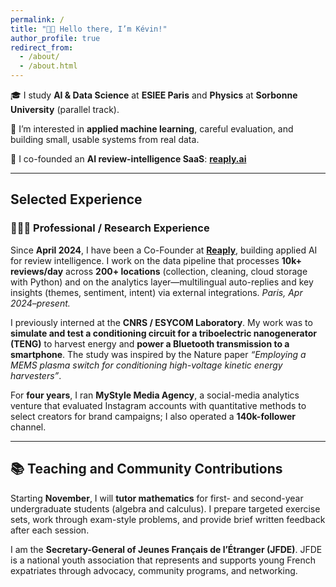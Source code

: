 ```yaml
---
permalink: /
title: "👋🏼 Hello there, I’m Kévin!"
author_profile: true
redirect_from: 
  - /about/
  - /about.html
---
```


🎓 I study **AI & Data Science** at **ESIEE Paris** and **Physics** at **Sorbonne University** (parallel track).

👀 I’m interested in **applied machine learning**, careful evaluation, and building small, usable systems from real data.

🚀 I co-founded an **AI review-intelligence SaaS**: **[reaply.ai](https://reaply.ai)**

---

## Selected Experience

### 👨🏻‍🔬 Professional / Research Experience

Since **April 2024**, I have been a Co-Founder at **[Reaply](https://reaply.ai)**, building applied AI for review intelligence. I work on the data pipeline that processes **10k+ reviews/day** across **200+ locations** (collection, cleaning, cloud storage with Python) and on the analytics layer—multilingual auto-replies and key insights (themes, sentiment, intent) via external integrations. *Paris, Apr 2024–present.*

I previously interned at the **CNRS / ESYCOM Laboratory**. My work was to **simulate and test a conditioning circuit for a triboelectric nanogenerator (TENG)** to harvest energy and **power a Bluetooth transmission to a smartphone**. The study was inspired by the Nature paper *“Employing a MEMS plasma switch for conditioning high-voltage kinetic energy harvesters”*.

For **four years**, I ran **MyStyle Media Agency**, a social-media analytics venture that evaluated Instagram accounts with quantitative methods to select creators for brand campaigns; I also operated a **140k-follower** channel.

---

## 📚 Teaching and Community Contributions
Starting **November**, I will **tutor mathematics** for first- and second-year undergraduate students (algebra and calculus). I prepare targeted exercise sets, work through exam-style problems, and provide brief written feedback after each session.

I am the **Secretary-General of Jeunes Français de l’Étranger (JFDE)**. JFDE is a national youth association that represents and supports young French expatriates through advocacy, community programs, and networking.
